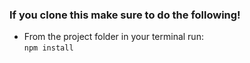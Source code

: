 ### If you clone this make sure to do the following!  

* From the project folder in your terminal run:  
`npm install`
